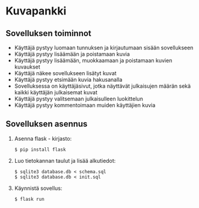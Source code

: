 # Kuvapankki
## Sovelluksen toiminnot
* Käyttäjä pystyy luomaan tunnuksen ja kirjautumaan sisään sovellukseen
* Käyttäjä pystyy lisäämään ja poistamaan kuvia
* Käyttäjä pystyy lisäämään, muokkaamaan ja poistamaan kuvien kuvaukset
* Käyttäjä näkee sovellukseen lisätyt kuvat
* Käyttäjä pystyy etsimään kuvia hakusanalla
* Sovelluksessa on käyttäjäsivut, jotka näyttävät julkaisujen määrän sekä kaikki käyttäjän julkaisemat kuvat
* Käyttäjä pystyy valitsemaan julkaisulleen luokittelun
* Käyttäjä pystyy kommentoimaan muiden käyttäjien kuvia

## Sovelluksen asennus
1. Asenna flask - kirjasto:
   
   ```
   $ pip install flask
   ```
   
2. Luo tietokannan taulut ja lisää alkutiedot:
   ```
   $ sqlite3 database.db < schema.sql
   $ sqlite3 database.db < init.sql
   ```
   
3. Käynnistä sovellus:
   ```
   $ flask run
   ```
